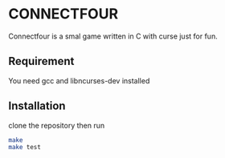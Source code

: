 # CONNECTFOUR

Connectfour is a smal game written in C with curse just for fun.

## Requirement
You need gcc and libncurses-dev installed

## Installation

clone the repository then run
```sh
make
make test
```